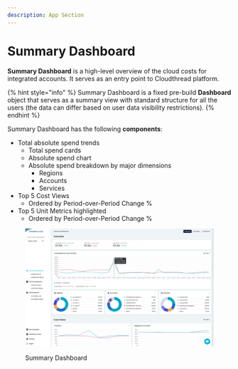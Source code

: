 ```yaml
---
description: App Section
---
```


# Summary Dashboard

**Summary Dashboard** is a high-level overview of the cloud costs for integrated accounts. It serves as an entry point to Cloudthread platform.

{% hint style="info" %}
Summary Dashboard is a fixed pre-build **Dashboard** object that serves as a summary view with standard structure for all the users (the data can differ based on user data visibility restrictions).
{% endhint %}

Summary Dashboard has the following **components**:

* Total absolute spend trends
  * Total spend cards
  * Absolute spend chart
  * Absolute spend breakdown by major dimensions
    * Regions
    * Accounts
    * Services
* Top 5 Cost Views
  * Ordered by Period-over-Period Change %
* Top 5 Unit Metrics highlighted
  * Ordered by Period-over-Period Change %

<figure><img src="../../.gitbook/assets/summary-dashboard-1.png" alt=""><figcaption><p>Summary Dashboard</p></figcaption></figure>
